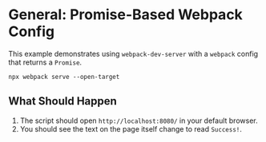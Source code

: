 # General: Promise-Based Webpack Config

This example demonstrates using `webpack-dev-server` with a `webpack` config that
returns a `Promise`.

```console
npx webpack serve --open-target
```

## What Should Happen

1. The script should open `http://localhost:8080/` in your default browser.
2. You should see the text on the page itself change to read `Success!`.
